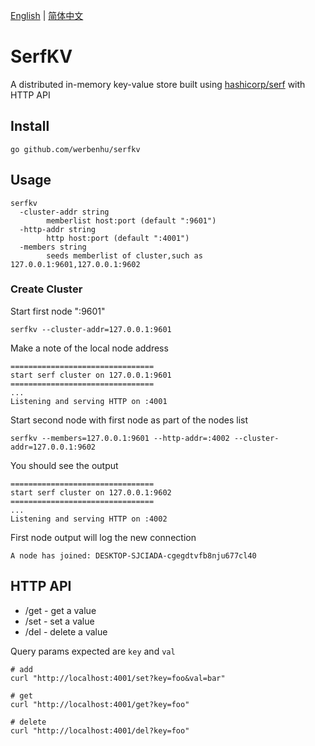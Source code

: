 [English](README.md) | [简体中文](README-CN.md)

# SerfKV

A distributed in-memory key-value store built using [hashicorp/serf](https://github.com/hashicorp/serf) with HTTP API

## Install

```shell
go github.com/werbenhu/serfkv
```

## Usage

```shell
serfkv
  -cluster-addr string
        memberlist host:port (default ":9601")
  -http-addr string
        http host:port (default ":4001")
  -members string
        seeds memberlist of cluster,such as 127.0.0.1:9601,127.0.0.1:9602
```

### Create Cluster

Start first node ":9601"
```shell
serfkv --cluster-addr=127.0.0.1:9601
```

Make a note of the local node address
```
================================
start serf cluster on 127.0.0.1:9601
================================
...
Listening and serving HTTP on :4001
```

Start second node with first node as part of the nodes list
```shell
serfkv --members=127.0.0.1:9601 --http-addr=:4002 --cluster-addr=127.0.0.1:9602
```

You should see the output
```
================================
start serf cluster on 127.0.0.1:9602
================================
...
Listening and serving HTTP on :4002
```

First node output will log the new connection
```shell
A node has joined: DESKTOP-SJCIADA-cgegdtvfb8nju677cl40
```

## HTTP API

- /get - get a value
- /set - set a value
- /del - delete a value

Query params expected are `key` and `val`

```shell
# add
curl "http://localhost:4001/set?key=foo&val=bar"

# get
curl "http://localhost:4001/get?key=foo"

# delete
curl "http://localhost:4001/del?key=foo"
```
